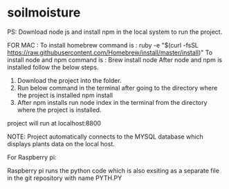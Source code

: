 # soilmoisture
PS: Download node js and install npm in the local system to run the project. 

FOR MAC : 
To install homebrew
  command is : ruby -e "$(curl -fsSL https://raw.githubusercontent.com/Homebrew/install/master/install)"
To install node and npm
 command is : Brew install node
 After node and npm is installed follow the below steps.
 
1. Download the project into the folder. 
2. Run below command in the terminal after going to the directory where the project is installed
npm install
3. After npm installs run node index in the terminal from the directory where the project is installed.

project will run at localhost:8800

NOTE: Project automatically connects to the MYSQL database which displays plants data on the local host.

For Raspberry pi: 

Raspberry pi runs the python code which is also exsiting as a separate file in the git repository with name PYTH.PY
